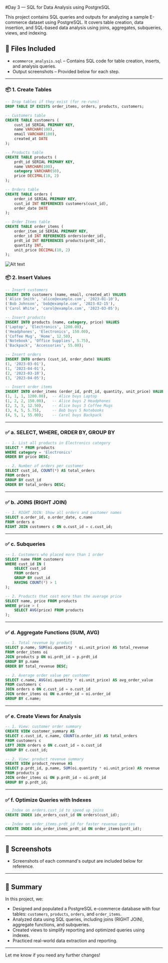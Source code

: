 #Day 3 — SQL for Data Analysis using PostgreSQL

This project contains SQL queries and outputs for analyzing a sample E-commerce dataset using PostgreSQL. It covers table creation, data insertion, and SQL-based data analysis using joins, aggregates, subqueries, views, and indexing.

## 📁 Files Included
- `ecommerce_analysis.sql` – Contains SQL code for table creation, inserts, and analysis queries.
- Output screenshots – Provided below for each step.

---

### 📦 1. Create Tables

```sql
-- Drop tables if they exist (for re-runs)
DROP TABLE IF EXISTS order_items, orders, products, customers;

-- Customers table
CREATE TABLE customers (
    cust_id SERIAL PRIMARY KEY,
    name VARCHAR(100),
    email VARCHAR(100),
    created_at DATE
);

-- Products table
CREATE TABLE products (
    prdt_id SERIAL PRIMARY KEY,
    name VARCHAR(100),
    category VARCHAR(50),
    price DECIMAL(10, 2)
);

-- Orders table
CREATE TABLE orders (
    order_id SERIAL PRIMARY KEY,
    cust_id INT REFERENCES customers(cust_id),
    order_date DATE
);

-- Order Items table
CREATE TABLE order_items (
    order_item_id SERIAL PRIMARY KEY,
    order_id INT REFERENCES orders(order_id),
    prdt_id INT REFERENCES products(prdt_id),
    quantity INT,
    unit_price DECIMAL(10, 2)
);

```
![Alt text]([path_to_image](https://github.com/vickk-i/day-3/blob/main/Screenshot%202025-04-10%20121606.png?raw=true))

### 📦 2. Insert Values

```sql
-- Insert customers
INSERT INTO customers (name, email, created_at) VALUES
('Alice Smith', 'alice@example.com', '2023-01-10'),
('Bob Johnson', 'bob@example.com', '2023-02-15'),
('Carol White', 'carol@example.com', '2023-03-05');

-- Insert products
INSERT INTO products (name, category, price) VALUES
('Laptop', 'Electronics', 1200.00),
('Headphones', 'Electronics', 150.00),
('Coffee Mug', 'Home', 12.50),
('Notebook', 'Office Supplies', 5.75),
('Backpack', 'Accessories', 55.00);

-- Insert orders
INSERT INTO orders (cust_id, order_date) VALUES
(1, '2023-03-01'),
(1, '2023-04-01'),
(2, '2023-03-10'),
(3, '2023-04-05');

-- Insert order items
INSERT INTO order_items (order_id, prdt_id, quantity, unit_price) VALUES
(1, 1, 1, 1200.00),  -- Alice buys Laptop
(1, 2, 2, 150.00),   -- Alice buys 2 Headphones
(2, 3, 3, 12.50),    -- Alice buys 3 Coffee Mugs
(3, 4, 5, 5.75),     -- Bob buys 5 Notebooks
(4, 5, 1, 55.00);    -- Carol buys Backpack
```

---

### ✅ a. **SELECT, WHERE, ORDER BY, GROUP BY**

```sql
-- 1. List all products in Electronics category
SELECT * FROM products
WHERE category = 'Electronics'
ORDER BY price DESC;

-- 2. Number of orders per customer
SELECT cust_id, COUNT(*) AS total_orders
FROM orders
GROUP BY cust_id
ORDER BY total_orders DESC;
```

---

### ✅ b. **JOINS (RIGHT JOIN)**

```sql
-- 1. RIGHT JOIN: Show all orders and customer names
SELECT o.order_id, o.order_date, c.name
FROM orders o
RIGHT JOIN customers c ON o.cust_id = c.cust_id;
```

---

### ✅ c. **Subqueries**

```sql
-- 1. Customers who placed more than 1 order
SELECT name FROM customers
WHERE cust_id IN (
    SELECT cust_id
    FROM orders
    GROUP BY cust_id
    HAVING COUNT(*) > 1
);

-- 2. Products that cost more than the average price
SELECT name, price FROM products
WHERE price > (
    SELECT AVG(price) FROM products
);
```

---

### ✅ d. **Aggregate Functions (SUM, AVG)**

```sql
-- 1. Total revenue by product
SELECT p.name, SUM(oi.quantity * oi.unit_price) AS total_revenue
FROM order_items oi
JOIN products p ON oi.prdt_id = p.prdt_id
GROUP BY p.name
ORDER BY total_revenue DESC;

-- 2. Average order value per customer
SELECT c.name, AVG(oi.quantity * oi.unit_price) AS avg_order_value
FROM customers c
JOIN orders o ON c.cust_id = o.cust_id
JOIN order_items oi ON o.order_id = oi.order_id
GROUP BY c.name;
```

---

### ✅ e. **Create Views for Analysis**

```sql
-- 1. View: customer order summary
CREATE VIEW customer_summary AS
SELECT c.cust_id, c.name, COUNT(o.order_id) AS total_orders
FROM customers c
LEFT JOIN orders o ON c.cust_id = o.cust_id
GROUP BY c.cust_id;

-- 2. View: product revenue summary
CREATE VIEW product_revenue AS
SELECT p.prdt_id, p.name, SUM(oi.quantity * oi.unit_price) AS revenue
FROM products p
JOIN order_items oi ON p.prdt_id = oi.prdt_id
GROUP BY p.prdt_id;
```

---

### ✅ f. **Optimize Queries with Indexes**

```sql
-- Index on orders.cust_id to speed up joins
CREATE INDEX idx_orders_cust_id ON orders(cust_id);

-- Index on order_items.prdt_id for faster revenue queries
CREATE INDEX idx_order_items_prdt_id ON order_items(prdt_id);
```

---

## 📸 Screenshots
- Screenshots of each command's output are included below for reference.

---

## 🧠 Summary
In this project, we:
- Designed and populated a PostgreSQL e-commerce database with four tables: `customers`, `products`, `orders`, and `order_items`.
- Analyzed data using SQL queries, including joins (RIGHT JOIN), aggregate functions, and subqueries.
- Created views to simplify reporting and optimized queries using indexes.
- Practiced real-world data extraction and reporting.

---

Let me know if you need any further changes!
